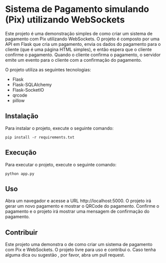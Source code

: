 # Sistema de Pagamento simulando (Pix) utilizando WebSockets

Este projeto é uma demonstração simples de como criar um sistema de pagamento
com Pix utilizando WebSockets. O projeto é composto por uma API em Flask que
cria um pagamento, envia os dados do pagamento para o cliente (que é uma página
HTML simples), e então espera que o cliente confirme o pagamento. Quando o
cliente confirma o pagamento, o servidor emite um evento para o cliente com a
confirmação do pagamento.

O projeto utiliza as seguintes tecnologias:

- Flask
- Flask-SQLAlchemy
- Flask-SocketIO
- qrcode
- pillow

## Instalação

Para instalar o projeto, execute o seguinte comando:

    pip install -r requirements.txt

## Execução

Para executar o projeto, execute o seguinte comando:

    python app.py

## Uso

Abra um navegador e acesse a URL http://localhost:5000. O projeto irá gerar um
novo pagamento e mostrar o QRCode do pagamento. Confirme o pagamento e o
projeto irá mostrar uma mensagem de confirmação do pagamento.

## Contribuir

Este projeto uma demonstra o de como criar um sistema de pagamento com
Pix e WebSockets. O projeto livre para uso e contribui o. Caso tenha
alguma dica ou sugestão , por favor, abra um pull request.
